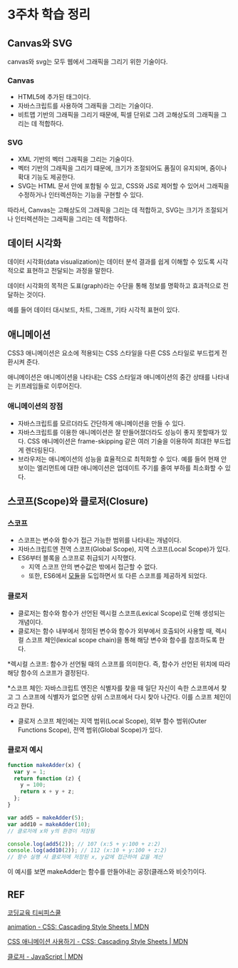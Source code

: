 # 3주차 학습 정리

## Canvas와 SVG

canvas와 svg는 모두 웹에서 그래픽을 그리기 위한 기술이다.

### Canvas

- HTML5에 추가된 태그이다.
- 자바스크립트를 사용하여 그래픽을 그리는 기술이다.
- 비트맵 기반의 그래픽을 그리기 때문에, 픽셀 단위로 그려 고해상도의 그래픽을 그리는 데 적합하다.

### SVG

- XML 기반의 벡터 그래픽을 그리는 기술이다.
- 벡터 기반의 그래픽을 그리기 떄문에, 크기가 조절되어도 품질이 유지되며, 줌이나 확대 기능도 제공한다.
- SVG는 HTML 문서 안에 포함될 수 있고, CSS와 JS로 제어할 수 있어서 그래픽을 수정하거나 인터렉션하는 기능을 구현할 수 있다.

따라서, Canvas는 고해상도의 그래픽을 그리는 데 적합하고, SVG는 크기가 조절되거나 인터렉션하는 그래픽을 그리는 데 적합하다.

## 데이터 시각화

데이터 시각화(data visualization)는 데이터 분석 결과를 쉽게 이해할 수 있도록 시각적으로 표현하고 전달되는 과정을 말한다.

데이터 시각화의 목적은 도표(graph)라는 수단을 통해 정보를 명확하고 효과적으로 전달하는 것이다.

예를 들어 데이터 대시보드, 차트, 그래프, 기타 시각적 표현이 있다.

## 애니메이션

CSS3 애니메이션은 요소에 적용되는 CSS 스타일을 다른 CSS 스타일로 부드럽게 전환시켜 준다.

애니메이션은 애니메이션을 나타내는 CSS 스타일과 애니메이션의 중간 상태를 나타내는 키프레임들로 이루어진다.

### 애니메이션의 장점

- 자바스크립트를 모르더라도 간단하게 애니메이션을 만들 수 있다.
- 자바스크립트를 이용한 애니메이션은 잘 만들어졌더라도 성능이 좋지 못할때가 있다. CSS 애니메이션은 frame-skipping 같은 여러 기술을 이용하여 최대한 부드럽게 렌더링된다.
- 브라우저는 애니메이션의 성능을 효율적으로 최적화할 수 있다. 예를 들어 현재 안보이는 엘리먼트에 대한 애니메이션은 업데이트 주기를 줄여 부하를 최소화할 수 있다.

## **스코프(Scope)와 클로저(Closure)**

### 스코프

- 스코프는 변수와 함수가 접근 가능한 범위를 나타내는 개념이다.
- 자바스크립트엔 전역 스코프(Global Scope), 지역 스코프(Local Scope)가 있다.
- ES6부터 블록을 스코프로 취급되기 시작했다.
  - 지역 스코프 안의 변수값은 밖에서 접근할 수 없다.
  - 또한, ES6에서 [모듈](https://developer.mozilla.org/ko/docs/Web/JavaScript/Guide/Modules)을 도입하면서 또 다른 스코프를 제공하게 되었다.

### 클로저

- 클로저는 함수와 함수가 선언된 렉시컬 스코프(Lexical Scope)로 인해 생성되는 개념이다.
- 클로저는 함수 내부에서 정의된 변수와 함수가 외부에서 호출되어 사용할 때, 렉시컬 스코프 체인(lexical scope chain)을 통해 해당 변수와 함수를 참조하도록 한다.

\*렉시컬 스코프: 함수가 선언될 때의 스코프를 의미한다. 즉, 함수가 선언된 위치에 따라 해당 함수의 스코프가 결정된다.

\*스코프 체인: 자바스크립트 엔진은 식별자를 찾을 때 일단 자신이 속한 스코프에서 찾고 그 스코프에 식별자가 없으면 상위 스코프에서 다시 찾아 나간다. 이를 스코프 체인이라고 한다.

- 클로저 스코프 체인에는 지역 범위(Local Scope), 외부 함수 범위(Outer Functions Scope), 전역 범위(Global Scope)가 있다.

### 클로저 예시

```jsx
function makeAdder(x) {
  var y = 1;
  return function (z) {
    y = 100;
    return x + y + z;
  };
}

var add5 = makeAdder(5);
var add10 = makeAdder(10);
// 클로저에 x와 y의 환경이 저장됨

console.log(add5(2)); // 107 (x:5 + y:100 + z:2)
console.log(add10(2)); // 112 (x:10 + y:100 + z:2)
// 함수 실행 시 클로저에 저장된 x, y값에 접근하여 값을 계산
```

이 예시를 보면 makeAdder는 함수를 만들어내는 공장(클래스와 비슷?)이다.

## REF

[코딩교육 티씨피스쿨](http://www.tcpschool.com/html/html5_graphic_canvasVsSvg)

[animation - CSS: Cascading Style Sheets | MDN](https://developer.mozilla.org/ko/docs/Web/CSS/animation)

[CSS 애니메이션 사용하기 - CSS: Cascading Style Sheets | MDN](https://developer.mozilla.org/ko/docs/Web/CSS/CSS_Animations/Using_CSS_animations)

[클로저 - JavaScript | MDN](https://developer.mozilla.org/ko/docs/Web/JavaScript/Closures#실용적인_클로저)
